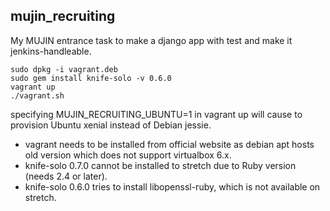 ## mujin\_recruiting

My MUJIN entrance task to make a django app with test and make it jenkins-handleable.

```
sudo dpkg -i vagrant.deb
sudo gem install knife-solo -v 0.6.0
vagrant up
./vagrant.sh
```

specifying MUJIN\_RECRUITING\_UBUNTU=1 in vagrant up will cause to provision Ubuntu xenial instead of Debian jessie.

- vagrant needs to be installed from official website as debian apt hosts old version which does not support virtualbox 6.x.
- knife-solo 0.7.0 cannot be installed to stretch due to Ruby version (needs 2.4 or later).
- knife-solo 0.6.0 tries to install libopenssl-ruby, which is not available on stretch.
